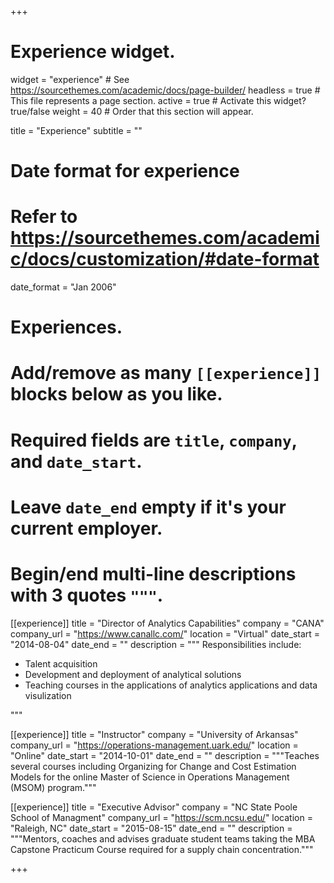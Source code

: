 +++
# Experience widget.
widget = "experience"  # See https://sourcethemes.com/academic/docs/page-builder/
headless = true  # This file represents a page section.
active = true  # Activate this widget? true/false
weight = 40  # Order that this section will appear.

title = "Experience"
subtitle = ""

# Date format for experience
#   Refer to https://sourcethemes.com/academic/docs/customization/#date-format
date_format = "Jan 2006"

# Experiences.
#   Add/remove as many `[[experience]]` blocks below as you like.
#   Required fields are `title`, `company`, and `date_start`.
#   Leave `date_end` empty if it's your current employer.
#   Begin/end multi-line descriptions with 3 quotes `"""`.

[[experience]]
  title = "Director of Analytics Capabilities"
  company = "CANA"
  company_url = "https://www.canallc.com/"
  location = "Virtual"
  date_start = "2014-08-04"
  date_end = ""
  description = """
  Responsibilities include:
  
  * Talent acquisition
  * Development and deployment of analytical solutions
  * Teaching courses in the applications of analytics applications and data visulization

  """

[[experience]]
  title = "Instructor"
  company = "University of Arkansas"
  company_url = "https://operations-management.uark.edu/"
  location = "Online"
  date_start = "2014-10-01"
  date_end = ""
  description = """Teaches several courses including Organizing for Change and Cost Estimation Models for the online Master of Science in Operations Management (MSOM) program."""
  
  [[experience]]
  title = "Executive Advisor"
  company = "NC State Poole School of Managment"
  company_url = "https://scm.ncsu.edu/"
  location = "Raleigh, NC"
  date_start = "2015-08-15"
  date_end = ""
  description = """Mentors, coaches and advises graduate student teams taking the MBA Capstone Practicum Course required for a supply chain concentration."""

+++
